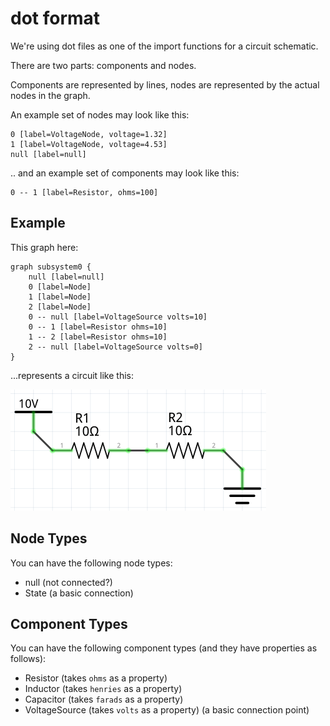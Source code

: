# dot format

We're using dot files as one of the import functions for a circuit schematic.

There are two parts: components and nodes.

Components are represented by lines, nodes are represented by the actual nodes in the graph.

An example set of nodes may look like this:

```
0 [label=VoltageNode, voltage=1.32]
1 [label=VoltageNode, voltage=4.53]
null [label=null]
```

.. and an example set of components may look like this:

```
0 -- 1 [label=Resistor, ohms=100]
```

## Example

This graph here:

```
graph subsystem0 {
    null [label=null]
    0 [label=Node]
    1 [label=Node]
    2 [label=Node]
    0 -- null [label=VoltageSource volts=10]
    0 -- 1 [label=Resistor ohms=10]
    1 -- 2 [label=Resistor ohms=10]
    2 -- null [label=VoltageSource volts=0]
}
```

...represents a circuit like this:

![resistor-circuit](img/resistor-circuit.png)

## Node Types

You can have the following node types:

* null (not connected?)
* State (a basic connection)

## Component Types

You can have the following component types (and they have properties as follows):

* Resistor (takes `ohms` as a property)
* Inductor (takes `henries` as a property)
* Capacitor (takes `farads` as a property)
* VoltageSource (takes `volts` as a property) (a basic connection point)